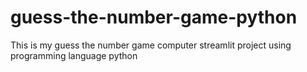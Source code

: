 # guess-the-number-game-python
This is my guess the number game computer streamlit project using programming language python
